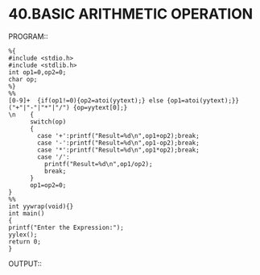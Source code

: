 # 40.BASIC ARITHMETIC OPERATION

PROGRAM::

	%{
	#include <stdio.h>
	#include <stdlib.h>
	int op1=0,op2=0;
	char op;
	%}
	%%
	[0-9]+  {if(op1!=0){op2=atoi(yytext);} else {op1=atoi(yytext);}}
	("+"|"-"|"*"|"/") {op=yytext[0];}
	\n    {
	      switch(op)
	      {
	      	case '+':printf("Result=%d\n",op1+op2);break;
	      	case '-':printf("Result=%d\n",op1-op2);break;
	      	case '*':printf("Result=%d\n",op1*op2);break;
	      	case '/':
			  printf("Result=%d\n",op1/op2);
			  break;
		  }
		  op1=op2=0;
    }	
	%%
	int yywrap(void){}
	int main()
	{
	printf("Enter the Expression:");
	yylex();
	return 0;
	}

 OUTPUT::
 
